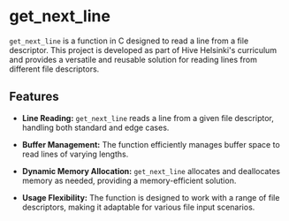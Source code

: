 # get_next_line

`get_next_line` is a function in C designed to read a line from a file descriptor. This project is developed as part of Hive Helsinki's curriculum and provides a versatile and reusable solution for reading lines from different file descriptors.

## Features

- **Line Reading:** `get_next_line` reads a line from a given file descriptor, handling both standard and edge cases.

- **Buffer Management:** The function efficiently manages buffer space to read lines of varying lengths.

- **Dynamic Memory Allocation:** `get_next_line` allocates and deallocates memory as needed, providing a memory-efficient solution.

- **Usage Flexibility:** The function is designed to work with a range of file descriptors, making it adaptable for various file input scenarios.
